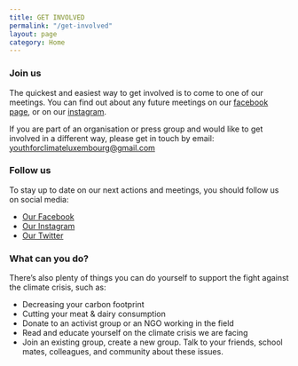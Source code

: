 ```yaml
---
title: GET INVOLVED
permalink: "/get-involved"
layout: page
category: Home
---
```


### Join us

The quickest and easiest way to get involved is to come to one of our meetings. You can find out about any future meetings on our [facebook page](https://www.facebook.com/youthforclimateluxembourg/), or on our [instagram](https://www.instagram.com/youthforclimatelux).

If you are part of an organisation or press group and would like to get involved in a different way, please get in touch by email: [youthforclimateluxembourg@gmail.com](mailto:youthforclimateluxembourg@gmail.com)

### Follow us

To stay up to date on our next actions and meetings, you should follow us on social media:

- [Our Facebook](https://www.facebook.com/youthforclimateluxembourg/)
- [Our Instagram](https://instagram.com/youthforclimatelux)
- [Our Twitter](https://twitter.com/YFCLuxembourg)

### What can you do?

There’s also plenty of things you can do yourself to support the fight against the climate crisis, such as:

- Decreasing your carbon footprint
- Cutting your meat & dairy consumption
- Donate to an activist group or an NGO working in the field
- Read and educate yourself on the climate crisis we are facing
- Join an existing group, create a new group. Talk to your friends, school mates, colleagues, and community about these issues.